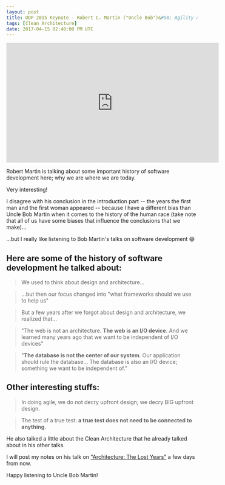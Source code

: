 ```yaml
---
layout: post
title: OOP 2015 Keynote - Robert C. Martin ("Uncle Bob")&#58; Agility and Architecture
tags: [Clean Architecture]
date: 2017-04-15 02:40:00 PM UTC
---
```


<!-- April 15, 2017 10:40:00 PM Philippine Time -->


<iframe width="560" height="315" src="https://www.youtube.com/embed/0oGpWmS0aYQ" frameborder="0" allowfullscreen></iframe>

Robert Martin is talking about some important history of software development here; why we are where we are today.

Very interesting!

I disagree with his conclusion in the introduction part -- the years the first man and the first woman appeared -- because I have a different bias than Uncle Bob Martin when it comes to the history of the human race (take note that all of us have some biases that influence the conclusions that we make)...

...but I really like listening to Bob Martin's talks on software development :smile:

<!--more-->

## Here are some of the history of software development he talked about:

> We used to think about design and architecture...

> ...but then our focus changed into "what frameworks should we use to help us" 

> But a few years after we forgot about design and architecture, we realized that...

> "The web is not an architecture. **The web is an I/O device**. And we learned many years ago that we want to be independent of I/O devices"

> "**The database is not the center of our system**. Our application should rule the database... The database is also an I/O device; something we want to be independent of."


## Other interesting stuffs:

> In doing agile, we do not decry upfront design; we decry BIG upfront design.

> The test of a true test: **a true test does not need to be connected to anything**.

He also talked a little about the Clean Architecture that he already talked about in his other talks.

I will post my notes on his talk on ["Architecture: The Lost Years"](https://www.youtube.com/watch?v=Nsjsiz2A9mg) a few days from now.

Happy listening to Uncle Bob Martin!
